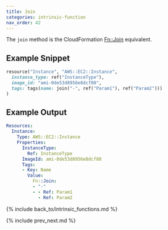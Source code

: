```yaml
---
title: Join
categories: intrinsic-function
nav_order: 42
---
```


The `join` method is the CloudFormation [Fn::Join](https://docs.aws.amazon.com/AWSCloudFormation/latest/UserGuide/intrinsic-function-reference-join.html) equivalent.

## Example Snippet

```ruby
resource("Instance", "AWS::EC2::Instance",
  instance_type: ref("InstanceType"),
  image_id: "ami-0de53d8956e8dcf80",
  tags: tags(name: join("-", ref("Param1"), ref("Param2")))
)
```

## Example Output

```yaml
Resources:
  Instance:
    Type: AWS::EC2::Instance
    Properties:
      InstanceType:
        Ref: InstanceType
      ImageId: ami-0de53d8956e8dcf80
      Tags:
      - Key: Name
        Value:
          Fn::Join:
          - "-"
          - - Ref: Param1
            - Ref: Param2
```

{% include back_to/intrinsic_functions.md %}

{% include prev_next.md %}

